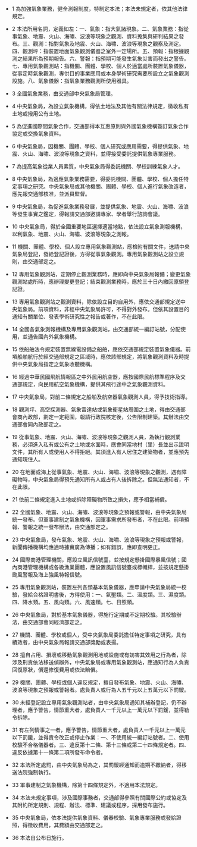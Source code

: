 * 1 為加強氣象業務，健全測報制度，特制定本法；本法未規定者，依其他法律規定。

* 2 本法所用名詞，定義如左：一、氣象：指大氣諸現象。二、氣象業務：指從事氣象、地震、火山、海嘯、波浪等現象之觀測、資料蒐集與研判結果之發布。三、觀測：指對氣象及地震、火山、海嘯、波浪等現象之觀察及測定。四、觀測坪：指裝置地面氣象觀測儀器之室外一定場所。五、預報：指根據觀測之結果所為預期報告。六、警報：指預期可能發生氣象災害而發出之警告。七、專用氣象觀測站：指機關、團體、學校、個人於適當處所裝置氣象儀器，從事定時氣象觀測，專供目的事業應用或本身學術研究需要所設立之氣象觀測設施。八、氣象儀器：指氣象業務觀測所使用器具。

* 3 全國氣象業務，由交通部中央氣象局管理。

* 4 中央氣象局，為設立氣象機構，得依土地法及其他有關法律規定，徵收私有土地或撥用公有土地。

* 5 為促進國際間氣象合作，交通部得本互惠原則與外國氣象機構簽訂氣象合作協定或交換氣象資料。

* 6 中央氣象局，因機關、團體、學校、個人研究或應用需要，得提供氣象、地震、火山、海嘯、波浪等現象之資料，並得接受委託提供氣象專業服務。

* 7 為提高氣象從業人員素質，中央氣象局得委託機關、學校訓練氣象人才。

* 8 中央氣象局，為適應氣象業務需要，得委託機關、團體、學校、個人擔任特定事項之研究。中央氣象局或其他機關、團體、學校、個人進行氣象改造者，應先報交通部核准，並派員監督。

* 9 中央氣象局，為促進氣象業務發展，並提供氣象、地震、火山、海嘯、波浪等發生事實之鑑定，得報請交通部邀請專家、學者舉行諮詢會議。

* 10 中央氣象局，得於全國重要地區選擇適當地點，依法設立氣象測報機構，以利氣象、地震、火山、海嘯、波浪等現象之測報。

* 11 機關、團體、學校、個人設立專用氣象觀測站，應檢附有關文件，送請中央氣象局登記，發給登記證後，方得從事氣象觀測。專用氣象觀測站之設立規則，由交通部定之。

* 12 專用氣象觀測站，定期停止觀測業務時，應即向中央氣象局報備；變更氣象觀測站處所時，應辦理變更登記；結束觀測業務時，應於三十日內繳回原領登記證。

* 13 專用氣象觀測站之觀測資料，除依設立目的自用外，應依交通部規定送中央氣象局。前項資料，非經中央氣象局許可，不得對外發布。但依其設置目的通知有關單位、發表學術研究性之報告或著作，不在此限。

* 14 全國各氣象測報機構及專用氣象觀測站，由交通部統一編訂站號，分配使用，並通告國內外氣象機構。

* 15 依船舶法令規定裝置無線電設備之船舶，應依交通部規定裝置氣象儀器。前項船舶航行於經交通部規定之區域時，應依該部規定，將氣象觀測資料及時提供中央氣象局指定之氣象收聽機構。

* 16 經過中華民國飛航情報區之中外民用航空器，應按國際民航標準程序及交通部規定，向民用航空氣象機構，提供其飛行途中之氣象觀測資料。

* 17 中央氣象局，對前二條規定之船舶及航空器氣象觀測人員，得予技術指導。

* 18 觀測坪、高空探測器、氣象雷達站或氣象衛星站周圍之土地，得由交通部會商內政部，劃定一定範圍，報請行政院核定後，公告限制建築。其辦法由交通部會同內政部定之。

* 19 從事氣象、地震、火山、海嘯、波浪等現象之觀測人員，為執行觀測業務，必須進入私有或公有之土地或水面時，應會同當地村（里）長並出示證明文件，其所有人或使用人不得拒絕。其須進入有人居住之建築物者，並應預先通知現住人。

* 20 在地面或海上從事氣象、地震、火山、海嘯、波浪等現象之觀測，遇有障礙物時，中央氣象局得預先通知所有人或占有人後拆除之。但無法通知者，不在此限。

* 21 依前二條規定進入土地或拆除障礙物所致之損失，應予相當補償。

* 22 全國氣象、地震、火山、海嘯、波浪等現象之預報或警報，由中央氣象局統一發布。但軍事建制之氣象機構，因軍事需求所發布者，不在此限。前項預報、警報之統一發布辦法，由交通部定之。

* 23 中央氣象局，發布氣象、地震、火山、海嘯、波浪等現象之預報或警報，新聞傳播機構均應適時據實廣為傳播；如有錯誤，應即查明更正。

* 24 國際商港管理機關，應設立風訊信號臺，並按規定懸掛國際暴風信號；國內商港管理機構或各級漁業團體，應設置風訊信號臺或標幟桿，並按規定懸掛颱風警報及海上強風特報信號。

* 25 專用氣象觀測站，裝置左列各類基本氣象儀器，應申請中央氣象局統一校驗，發給合格證明書後，方得使用：一、氣壓類。二、溫度類。三、濕度類。四、降水類。五、風向類。六、風速類。七、日照類。

* 26 中央氣象局，對於基本氣象儀器，得施行定期或不定期校驗。其校驗辦法，由交通部會同經濟部定之。

* 27 機關、團體、學校或個人，受中央氣象局委託擔任特定事項之研究，具有績效者，由中央氣象局報請交通部獎勵或表揚。

* 28 擅自占用、損壞或移動氣象觀測用地或設施或有妨害其效用之行為者，除涉及刑責依法移送偵辦外，中央氣象局或專用氣象觀測站，應通知行為人負責回復原狀，償還修復費用或依法賠償。

* 29 機關、團體、學校或個人違反規定，擅自發布氣象、地震、火山、海嘯、波浪等現象之預報或警報者。處負責人或行為人五千元以上五萬元以下罰鍰。

* 30 未經登記設立專用氣象觀測站者，由中央氣象局通知其補辦登記，仍不辦理者，應予警告，情節重大者，處負責人一千元以上一萬元以下罰鍰，並得勒令拆除。

* 31 有左列情事之一者，應予警告，情節重大者，處負責人一千元以上一萬元以下罰鍰，並得責令改正或停止作業：一、不使用統一編訂站號者。二、使用校驗不合格儀器者。三、違反第十二條、第十三條或第二十四條規定者。四、違反依據第十一條第二項所發布命令者。

* 32 本法所定處罰，由中央氣象局為之，其罰鍰經通知而逾期不繳納者，得移送法院強制執行。

* 33 軍事建制之氣象機構，除第十四條規定外，不適用本法規定。

* 34 本法未規定事項，涉及國際事務者，交通部得參照有關國際公約或協定及其附約所定規則、規程、辦法、標準、建議或程序，採用發布施行。

* 35 中央氣象局，依本法提供氣象資料、儀器校驗、氣象專業服務或發給證照，得徵收費用，其費額由交通部定之。

* 36 本法自公布日施行。

